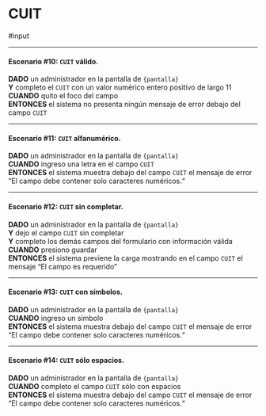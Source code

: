 # CUIT
#input

- - - -
    
#### Escenario \#10: `CUIT` válido.  
  
**DADO** un administrador en la pantalla de `{pantalla}`  
**Y** completo el `CUIT` con un valor numérico entero positivo de largo 11  
**CUANDO** quito el foco del campo  
**ENTONCES** el sistema no presenta ningún mensaje de error debajo del campo `CUIT`

- - - -
  
#### Escenario \#11: `CUIT` alfanumérico.  
 
**DADO** un administrador en la pantalla de `{pantalla}`  
**CUANDO** ingreso una letra en el campo `CUIT`  
**ENTONCES** el sistema muestra debajo del campo `CUIT` el mensaje de error “El campo debe contener solo caracteres numéricos.“   

- - - -
  
#### Escenario \#12: `CUIT` sin completar.  
  
**DADO** un administrador en la pantalla de `{pantalla}`  
**Y** dejo el campo `CUIT` sin completar  
**Y** completo los demás campos del formulario con información válida  
**CUANDO** presiono guardar  
**ENTONCES** el sistema previene la carga mostrando en el campo `CUIT` el mensaje “El campo es requerido”

- - - -
  
#### Escenario \#13: `CUIT` con símbolos.  
  
**DADO** un administrador en la pantalla de `{pantalla}`  
**CUANDO** ingreso un símbolo  
**ENTONCES** el sistema muestra debajo del campo `CUIT` el mensaje de error  “El campo debe contener solo caracteres numéricos.“  

- - - -

#### Escenario \#14: `CUIT` sólo espacios. 
  
**DADO** un administrador en la pantalla de `{pantalla}`  
**CUANDO** completo el campo `CUIT` sólo con espacios  
**ENTONCES** el sistema muestra debajo del campo `CUIT` el mensaje de error  “El campo debe contener solo caracteres numéricos.“  
